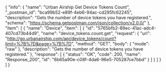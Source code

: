 {
  "info": {
    "name": "Urban Airship Get Device Tokens Count",
    "_postman_id": "bca99b52-e89f-4eb6-94ac-cd295fc62245",
    "description": "Gets the number of device tokens you have registered.",
    "schema": "https://schema.getpostman.com/json/collection/v2.0.0/"
  },
  "item": [
    {
      "name": "Device",
      "item": [
        {
          "id": "5765bfb2-89ec-41ac-adc4-407cd73b44d9",
          "name": "device_tokens.count.get",
          "request": {
            "url": "http://go.urbanairship.com/api/device_tokens/count?limit=%7B%7D&page=%7B%7D",
            "method": "GET",
            "body": {
              "mode": "raw"
            },
            "description": "Gets the number of device tokens you have registered."
          },
          "response": [
            {
              "status": "OK",
              "code": 200,
              "name": "Response_200",
              "id": "6b65a90e-c08f-4da6-96e5-705287ce7bbd"
            }
          ]
        }
      ]
    }
  ]
}